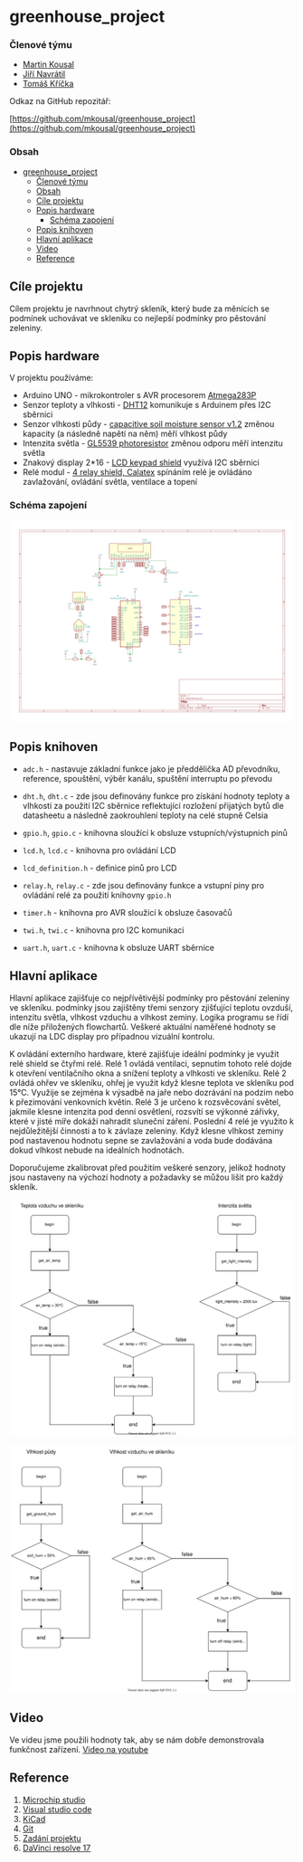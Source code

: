 # greenhouse_project

### Členové týmu

* [Martin Kousal](https://github.com/mkousal)
* [Jiří Navrátil](https://github.com/georgenavratil)
* [Tomáš Kříčka](https://github.com/tomaskricka)


Odkaz na GitHub repozitář:

[https://github.com/mkousal/greenhouse_project](https://github.com/mkousal/greenhouse_project)

### Obsah

- [greenhouse_project](#greenhouse_project)
    - [Členové týmu](#členové-týmu)
    - [Obsah](#obsah)
  - [Cíle projektu](#cíle-projektu)
  - [Popis hardware](#popis-hardware)
    - [Schéma zapojení](#schéma-zapojení)
  - [Popis knihoven](#popis-knihoven)
  - [Hlavní aplikace](#hlavní-aplikace)
  - [Video](#video)
  - [Reference](#reference)

<a name="objectives"></a>

## Cíle projektu

Cílem projektu je navrhnout chytrý skleník, který bude za měnících se podmínek uchovávat ve skleníku co nejlepší podmínky pro pěstování zeleniny.


<a name="hardware"></a>

## Popis hardware

V projektu používáme:
* Arduino UNO - mikrokontroler s AVR procesorem [Atmega283P](https://ww1.microchip.com/downloads/en/DeviceDoc/Atmel-7810-Automotive-Microcontrollers-ATmega328P_Datasheet.pdf)
* Senzor teploty a vlhkosti - [DHT12](https://robototehnika.ru/file/DHT12.pdf) komunikuje s Arduinem přes I2C sběrnici
* Senzor vlhkosti půdy -  [capacitive soil moisture sensor v1.2](https://www.sigmaelectronica.net/wp-content/uploads/2018/04/sen0193-humedad-de-suelos.pdf) změnou kapacity (a následně napětí na něm) měří vlhkost půdy
* Intenzita světla - [GL5539 photoresistor](https://www.kth.se/social/files/54ef17dbf27654753f437c56/GL5537.pdf) změnou odporu měří intenzitu světla
* Znakový display 2*16 - [LCD keypad shield](https://asset.conrad.com/media10/add/160267/c1/-/gl/002134138ML00/manual-2134138-makerfactory-modul-displeje-56-cm-222-palec-16-x-2-pixel-vhodne-pro-arduino-s-podsvicenim-displeje.pdf) využívá I2C sběrnici
* Relé modul - [4 relay shield, Calatex](https://www.distrelec.cz/Web/Downloads/_t/ds/103030009_eng_tds.pdf) spínáním relé je ovládáno zavlažování, ovládání světla, ventilace a topení


### Schéma zapojení
![schema](images/greenhouse.svg)

<a name="libs"></a>

## Popis knihoven

* `adc.h` - nastavuje základní funkce jako je předdělička AD převodníku, reference, spouštění, výběr kanálu, spuštění interruptu po převodu

* `dht.h`, `dht.c` - zde jsou definovány funkce pro získání hodnoty teploty a vlhkosti za použití I2C sběrnice reflektující rozložení přijatých bytů dle datasheetu a následně zaokrouhlení teploty na celé stupně Celsia

* `gpio.h`, `gpio.c` - knihovna sloužící k obsluze vstupních/výstupních pinů

* `lcd.h`, `lcd.c` - knihovna pro ovládání LCD

* `lcd_definition.h` - definice pinů pro LCD

* `relay.h`, `relay.c` - zde jsou definovány funkce a vstupní piny pro ovládání relé za použití knihovny `gpio.h`

* `timer.h` - knihovna pro AVR sloužící k obsluze časovačů

* `twi.h`, `twi.c` - knihovna pro I2C komunikaci

* `uart.h`, `uart.c` - knihovna k obsluze UART sběrnice

<a name="main"></a>

## Hlavní aplikace

Hlavní aplikace zajišťuje co nejpřívětivější podmínky pro pěstování zeleniny ve skleníku. podmínky jsou zajištěny třemi senzory zjišťující teplotu ovzduší, intenzitu světla, vlhkost vzduchu a vlhkost zeminy.
Logika programu se řídí dle níže přiložených flowchartů. 
Veškeré aktuální naměřené hodnoty se ukazují na LDC display pro případnou vizuální kontrolu.

K ovládání externího hardware, které zajišťuje ideální podmínky je využit relé shield se čtyřmi relé. 
Relé 1 ovládá ventilaci, sepnutím tohoto relé dojde k otevření ventilačního okna a snížení teploty a vlhkosti ve skleníku. 
Relé 2 ovládá ohřev ve skleníku, ohřej je využit když klesne teplota ve skleníku pod 15°C. 
Využije se zejména k výsadbě na jaře nebo dozrávání na podzim nebo k přezimování venkovních květin.
Relé 3 je určeno k rozsvěcování světel, jakmile klesne intenzita pod denní osvětlení, rozsvítí se výkonné zářivky, které v jisté míře dokáží nahradit sluneční záření. 
Poslední 4 relé je využito k nejdůležitější činnosti a to k závlaze zeleniny. 
Když klesne vlhkost zeminy pod nastavenou hodnotu sepne se zavlažování a voda bude dodávána dokud vlhkost nebude na ideálních hodnotách.

Doporučujeme zkalibrovat před použitím veškeré senzory, jelikož hodnoty jsou nastaveny na výchozí hodnoty a požadavky se můžou lišit pro každý skleník.


![Flow_1](images/flow_1.svg)


![Flow_2](images/flow_2.svg)

<a name="video"></a>

## Video

Ve videu jsme použili hodnoty tak, aby se nám dobře demonstrovala funkčnost zařízení.
[Video na youtube]()

<a name="references"></a>

## Reference

1. [Microchip studio](https://www.microchip.com/en-us/development-tools-tools-and-software/microchip-studio-for-avr-and-sam-devices)
2. [Visual studio code](https://code.visualstudio.com/)
3. [KiCad](https://www.kicad.org/)
4. [Git](https://git-scm.com/)
5. [Zadání projektu](https://github.com/tomas-fryza/Digital-electronics-2/tree/master/Labs/project)
6. [DaVinci resolve 17](https://www.blackmagicdesign.com/products/davinciresolve/)